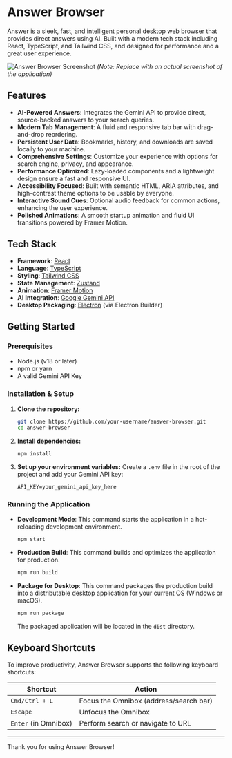 # Answer Browser

Answer is a sleek, fast, and intelligent personal desktop web browser that provides direct answers using AI. Built with a modern tech stack including React, TypeScript, and Tailwind CSS, and designed for performance and a great user experience.

![Answer Browser Screenshot](https://i.imgur.com/your-screenshot-url.png)
*(Note: Replace with an actual screenshot of the application)*

## Features

- **AI-Powered Answers**: Integrates the Gemini API to provide direct, source-backed answers to your search queries.
- **Modern Tab Management**: A fluid and responsive tab bar with drag-and-drop reordering.
- **Persistent User Data**: Bookmarks, history, and downloads are saved locally to your machine.
- **Comprehensive Settings**: Customize your experience with options for search engine, privacy, and appearance.
- **Performance Optimized**: Lazy-loaded components and a lightweight design ensure a fast and responsive UI.
- **Accessibility Focused**: Built with semantic HTML, ARIA attributes, and high-contrast theme options to be usable by everyone.
- **Interactive Sound Cues**: Optional audio feedback for common actions, enhancing the user experience.
- **Polished Animations**: A smooth startup animation and fluid UI transitions powered by Framer Motion.

## Tech Stack

- **Framework**: [React](https://reactjs.org/)
- **Language**: [TypeScript](https://www.typescriptlang.org/)
- **Styling**: [Tailwind CSS](https://tailwindcss.com/)
- **State Management**: [Zustand](https://github.com/pmndrs/zustand)
- **Animation**: [Framer Motion](https://www.framer.com/motion/)
- **AI Integration**: [Google Gemini API](https://ai.google.dev/)
- **Desktop Packaging**: [Electron](https://www.electronjs.org/) (via Electron Builder)

## Getting Started

### Prerequisites

- Node.js (v18 or later)
- npm or yarn
- A valid Gemini API Key

### Installation & Setup

1.  **Clone the repository:**
    ```bash
    git clone https://github.com/your-username/answer-browser.git
    cd answer-browser
    ```

2.  **Install dependencies:**
    ```bash
    npm install
    ```

3.  **Set up your environment variables:**
    Create a `.env` file in the root of the project and add your Gemini API key:
    ```
    API_KEY=your_gemini_api_key_here
    ```

### Running the Application

-   **Development Mode**:
    This command starts the application in a hot-reloading development environment.
    ```bash
    npm start
    ```

-   **Production Build**:
    This command builds and optimizes the application for production.
    ```bash
    npm run build
    ```

-   **Package for Desktop**:
    This command packages the production build into a distributable desktop application for your current OS (Windows or macOS).
    ```bash
    npm run package
    ```
    The packaged application will be located in the `dist` directory.

## Keyboard Shortcuts

To improve productivity, Answer Browser supports the following keyboard shortcuts:

| Shortcut              | Action                               |
| --------------------- | ------------------------------------ |
| `Cmd/Ctrl + L`        | Focus the Omnibox (address/search bar) |
| `Escape`              | Unfocus the Omnibox                  |
| `Enter` (in Omnibox)  | Perform search or navigate to URL    |

---

Thank you for using Answer Browser!

